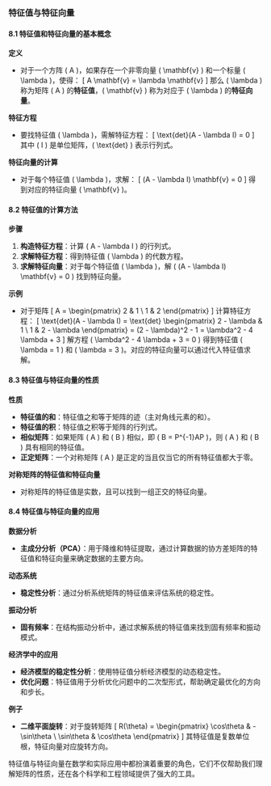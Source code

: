 ### 特征值与特征向量

#### 8.1 特征值和特征向量的基本概念

**定义**
- 对于一个方阵 \( A \)，如果存在一个非零向量 \( \mathbf{v} \) 和一个标量 \( \lambda \)，使得：
  \[
  A \mathbf{v} = \lambda \mathbf{v}
  \]
  那么 \( \lambda \) 称为矩阵 \( A \) 的**特征值**，\( \mathbf{v} \) 称为对应于 \( \lambda \) 的**特征向量**。

**特征方程**
- 要找特征值 \( \lambda \)，需解特征方程：
  \[
  \text{det}(A - \lambda I) = 0
  \]
  其中 \( I \) 是单位矩阵，\( \text{det} \) 表示行列式。

**特征向量的计算**
- 对于每个特征值 \( \lambda \)，求解：
  \[
  (A - \lambda I) \mathbf{v} = 0
  \]
  得到对应的特征向量 \( \mathbf{v} \)。

#### 8.2 特征值的计算方法

**步骤**
1. **构造特征方程**：计算 \( A - \lambda I \) 的行列式。
2. **求解特征方程**：得到特征值 \( \lambda \) 的代数方程。
3. **求解特征向量**：对于每个特征值 \( \lambda \)，解 \( (A - \lambda I) \mathbf{v} = 0 \) 找到特征向量。

**示例**
- 对于矩阵
  \[
  A = \begin{pmatrix}
  2 & 1 \\
  1 & 2
  \end{pmatrix}
  \]
  计算特征方程：
  \[
  \text{det}(A - \lambda I) = \text{det} \begin{pmatrix}
  2 - \lambda & 1 \\
  1 & 2 - \lambda
  \end{pmatrix} = (2 - \lambda)^2 - 1 = \lambda^2 - 4 \lambda + 3
  \]
  解方程 \( \lambda^2 - 4 \lambda + 3 = 0 \) 得到特征值 \( \lambda = 1 \) 和 \( \lambda = 3 \)。对应的特征向量可以通过代入特征值求解。

#### 8.3 特征值与特征向量的性质

**性质**
- **特征值的和**：特征值之和等于矩阵的迹（主对角线元素的和）。
- **特征值的积**：特征值之积等于矩阵的行列式。
- **相似矩阵**：如果矩阵 \( A \) 和 \( B \) 相似，即 \( B = P^{-1}AP \)，则 \( A \) 和 \( B \) 具有相同的特征值。
- **正定矩阵**：一个对称矩阵 \( A \) 是正定的当且仅当它的所有特征值都大于零。

**对称矩阵的特征值和特征向量**
- 对称矩阵的特征值是实数，且可以找到一组正交的特征向量。

#### 8.4 特征值与特征向量的应用

**数据分析**
- **主成分分析（PCA）**：用于降维和特征提取，通过计算数据的协方差矩阵的特征值和特征向量来确定数据的主要方向。

**动态系统**
- **稳定性分析**：通过分析系统矩阵的特征值来评估系统的稳定性。

**振动分析**
- **固有频率**：在结构振动分析中，通过求解系统的特征值来找到固有频率和振动模式。

**经济学中的应用**
- **经济模型的稳定性分析**：使用特征值分析经济模型的动态稳定性。
- **优化问题**：特征值用于分析优化问题中的二次型形式，帮助确定最优化的方向和步长。

**例子**
- **二维平面旋转**：对于旋转矩阵
  \[
  R(\theta) = \begin{pmatrix}
  \cos\theta & -\sin\theta \\
  \sin\theta & \cos\theta
  \end{pmatrix}
  \]
  其特征值是复数单位根，特征向量对应旋转方向。

特征值与特征向量在数学和实际应用中都扮演着重要的角色，它们不仅帮助我们理解矩阵的性质，还在各个科学和工程领域提供了强大的工具。